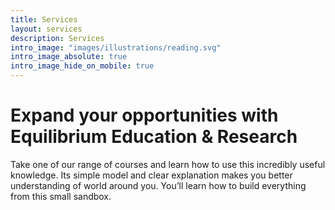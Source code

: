 ```yaml
---
title: Services
layout: services
description: Services
intro_image: "images/illustrations/reading.svg"
intro_image_absolute: true
intro_image_hide_on_mobile: true
---
```


# Expand your opportunities with Equilibrium Education & Research

Take one of our range of courses and learn how to use this incredibly useful knowledge. Its simple model and clear explanation makes you better understanding of world around you. You’ll learn how to build everything from this small sandbox.
